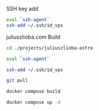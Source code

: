 SSH key add
```bash
eval `ssh-agent`
ssh-add ~/.ssh/id_vps
```

juliuszlioba.com Build

```bash
cd ./projects/juliuszlioba-astro

eval `ssh-agent`

ssh-add ~/.ssh/id_vps

git pull

docker compose build

docker compose up -d
```
